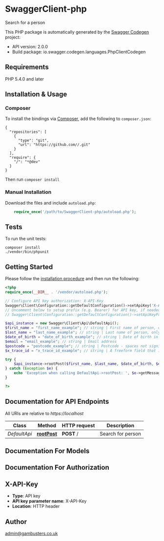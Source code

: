 # SwaggerClient-php
Search for a person

This PHP package is automatically generated by the [Swagger Codegen](https://github.com/swagger-api/swagger-codegen) project:

- API version: 2.0.0
- Build package: io.swagger.codegen.languages.PhpClientCodegen

## Requirements

PHP 5.4.0 and later

## Installation & Usage
### Composer

To install the bindings via [Composer](http://getcomposer.org/), add the following to `composer.json`:

```
{
  "repositories": [
    {
      "type": "git",
      "url": "https://github.com//.git"
    }
  ],
  "require": {
    "/": "*@dev"
  }
}
```

Then run `composer install`

### Manual Installation

Download the files and include `autoload.php`:

```php
    require_once('/path/to/SwaggerClient-php/autoload.php');
```

## Tests

To run the unit tests:

```
composer install
./vendor/bin/phpunit
```

## Getting Started

Please follow the [installation procedure](#installation--usage) and then run the following:

```php
<?php
require_once(__DIR__ . '/vendor/autoload.php');

// Configure API key authorization: X-API-Key
Swagger\Client\Configuration::getDefaultConfiguration()->setApiKey('X-API-Key', 'YOUR_API_KEY');
// Uncomment below to setup prefix (e.g. Bearer) for API key, if needed
// Swagger\Client\Configuration::getDefaultConfiguration()->setApiKeyPrefix('X-API-Key', 'Bearer');

$api_instance = new Swagger\Client\Api\DefaultApi();
$first_name = "first_name_example"; // string | First name of person, only 20 characters are significant
$last_name = "last_name_example"; // string | Last name of person, only 20 characters are significant
$date_of_birth = "date_of_birth_example"; // string | Date of birth in ISO format (yyyy-mm-dd)
$email = "email_example"; // string | Email address
$postcode = "postcode_example"; // string | Postcode - spaces not significant
$x_trace_id = "x_trace_id_example"; // string | A freeform field that is put into the audit log that can be used by the caller to identify a request.  This might be something to indicate the person being checked (in some psuedononymous fashion), a unique request ID, GUID, or a trace ID from a system such as zipkin

try {
    $api_instance->rootPost($first_name, $last_name, $date_of_birth, $email, $postcode, $x_trace_id);
} catch (Exception $e) {
    echo 'Exception when calling DefaultApi->rootPost: ', $e->getMessage(), PHP_EOL;
}

?>
```

## Documentation for API Endpoints

All URIs are relative to *https://localhost*

Class | Method | HTTP request | Description
------------ | ------------- | ------------- | -------------
*DefaultApi* | [**rootPost**](docs/Api/DefaultApi.md#rootpost) | **POST** / | Search for person


## Documentation For Models



## Documentation For Authorization


## X-API-Key

- **Type**: API key
- **API key parameter name**: X-API-Key
- **Location**: HTTP header


## Author

admin@gambusters.co.uk


